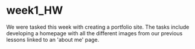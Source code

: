 # week1_HW
We were tasked this week with creating a portfolio site. 
The tasks include developing a homepage with all the different images from our previous lessons linked to an 'about me' page. 
